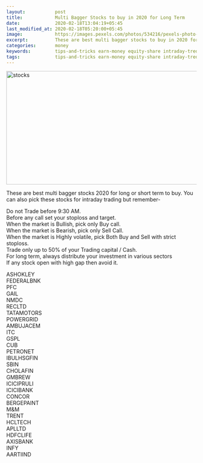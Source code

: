 ```yaml
---
layout:           post
title:            Multi Bagger Stocks to buy in 2020 for Long Term
date:             2020-02-18T13:04:19+05:45
last_modified_at: 2020-02-18T05:20:00+05:45
image:            https://images.pexels.com/photos/534216/pexels-photo-534216.jpeg?auto=compress&cs=tinysrgb&dpr=2&h=650&w=940
excerpt:          These are best multi bagger stocks to buy in 2020 for long or short term period. These are best stocks for intraday.
categories:       money
keywords:         tips-and-tricks earn-money equity-share intraday-treding share-market-tips
tags:             tips-and-tricks earn-money equity-share intraday-treding share-market-tips
---
```


<p><img src="https://images.pexels.com/photos/534216/pexels-photo-534216.jpeg?auto=compress&cs=tinysrgb&dpr=2&h=650&w=940" width="600" height="300" alt="stocks"></p>

<p>These are best multi bagger stocks 2020 for long or short term to buy. You can also pick these stocks for intraday trading but remember-</p>
<p>Do not Trade before 9:30 AM.<br />Before any call set your stoploss and target.<br />When the market is Bullish, pick only Buy call.<br />When the market is Bearish, pick only Sell Call.<br />When the market is Highly volatile, pick Both Buy and Sell with strict stoploss.<br />Trade only up to 50% of your Trading capital / Cash.<br />For long term, always distribute your investment in various sectors<br />If any stock open with high gap then avoid it.</p>
<p>ASHOKLEY<br />FEDERALBNK<br />PFC<br />GAIL<br />NMDC<br />RECLTD<br />TATAMOTORS<br />POWERGRID<br />AMBUJACEM<br />ITC<br />GSPL<br />CUB<br />PETRONET<br />IBULHSGFIN<br />SBIN<br />CHOLAFIN<br />GMBREW<br />ICICIPRULI<br />ICICIBANK<br />CONCOR<br />BERGEPAINT<br />M&M<br />TRENT<br />HCLTECH<br />APLLTD<br />HDFCLIFE<br />AXISBANK<br />INFY<br />AARTIIND<br /></p>

